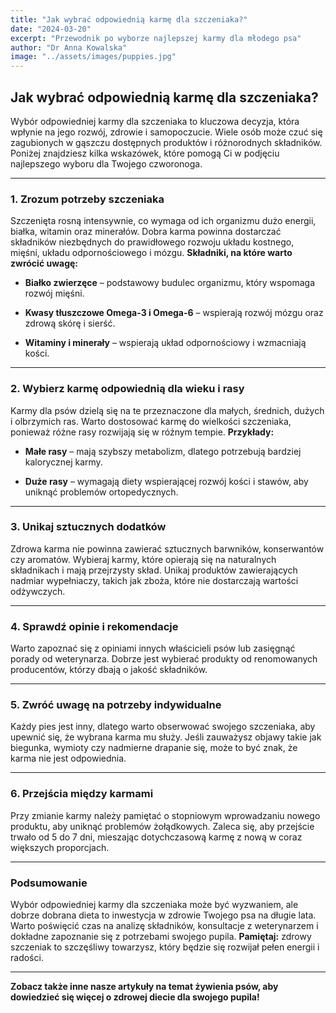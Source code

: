 ```yaml
---
title: "Jak wybrać odpowiednią karmę dla szczeniaka?"
date: "2024-03-20"
excerpt: "Przewodnik po wyborze najlepszej karmy dla młodego psa"
author: "Dr Anna Kowalska"
image: "../assets/images/puppies.jpg"
---
```




## Jak wybrać odpowiednią karmę dla szczeniaka? 

Wybór odpowiedniej karmy dla szczeniaka to kluczowa decyzja, która wpłynie na jego rozwój, zdrowie i samopoczucie. Wiele osób może czuć się zagubionych w gąszczu dostępnych produktów i różnorodnych składników. Poniżej znajdziesz kilka wskazówek, które pomogą Ci w podjęciu najlepszego wyboru dla Twojego czworonoga.


---


### 1. Zrozum potrzeby szczeniaka 

Szczenięta rosną intensywnie, co wymaga od ich organizmu dużo energii, białka, witamin oraz minerałów. Dobra karma powinna dostarczać składników niezbędnych do prawidłowego rozwoju układu kostnego, mięśni, układu odpornościowego i mózgu.
**Składniki, na które warto zwrócić uwagę:**  
- **Białko zwierzęce**  – podstawowy budulec organizmu, który wspomaga rozwój mięśni.
 
- **Kwasy tłuszczowe Omega-3 i Omega-6**  – wspierają rozwój mózgu oraz zdrową skórę i sierść.
 
- **Witaminy i minerały**  – wspierają układ odpornościowy i wzmacniają kości.


---


### 2. Wybierz karmę odpowiednią dla wieku i rasy 

Karmy dla psów dzielą się na te przeznaczone dla małych, średnich, dużych i olbrzymich ras. Warto dostosować karmę do wielkości szczeniaka, ponieważ różne rasy rozwijają się w różnym tempie.
**Przykłady:**  
- **Małe rasy**  – mają szybszy metabolizm, dlatego potrzebują bardziej kalorycznej karmy.
 
- **Duże rasy**  – wymagają diety wspierającej rozwój kości i stawów, aby uniknąć problemów ortopedycznych.


---


### 3. Unikaj sztucznych dodatków 

Zdrowa karma nie powinna zawierać sztucznych barwników, konserwantów czy aromatów. Wybieraj karmy, które opierają się na naturalnych składnikach i mają przejrzysty skład. Unikaj produktów zawierających nadmiar wypełniaczy, takich jak zboża, które nie dostarczają wartości odżywczych.


---


### 4. Sprawdź opinie i rekomendacje 

Warto zapoznać się z opiniami innych właścicieli psów lub zasięgnąć porady od weterynarza. Dobrze jest wybierać produkty od renomowanych producentów, którzy dbają o jakość składników.


---


### 5. Zwróć uwagę na potrzeby indywidualne 

Każdy pies jest inny, dlatego warto obserwować swojego szczeniaka, aby upewnić się, że wybrana karma mu służy. Jeśli zauważysz objawy takie jak biegunka, wymioty czy nadmierne drapanie się, może to być znak, że karma nie jest odpowiednia.


---


### 6. Przejścia między karmami 

Przy zmianie karmy należy pamiętać o stopniowym wprowadzaniu nowego produktu, aby uniknąć problemów żołądkowych. Zaleca się, aby przejście trwało od 5 do 7 dni, mieszając dotychczasową karmę z nową w coraz większych proporcjach.


---


### Podsumowanie 

Wybór odpowiedniej karmy dla szczeniaka może być wyzwaniem, ale dobrze dobrana dieta to inwestycja w zdrowie Twojego psa na długie lata. Warto poświęcić czas na analizę składników, konsultacje z weterynarzem i dokładne zapoznanie się z potrzebami swojego pupila.
**Pamiętaj:**  zdrowy szczeniak to szczęśliwy towarzysz, który będzie się rozwijał pełen energii i radości.

---

**Zobacz także inne nasze artykuły na temat żywienia psów, aby dowiedzieć się więcej o zdrowej diecie dla swojego pupila!**
